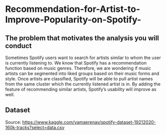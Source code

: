 # Recommendation-for-Artist-to-Improve-Popularity-on-Spotify-
## The problem that motivates the analysis you will conduct
Sometimes Spotify users want to search for artists similar to whom the user is currently listening to. We know that Spotify has a recommendation function based on music genres. Therefore, we are wondering if music artists can be segmented into liked groups based on their music forms and style. Once artists are classified, Spotify will be able to pull artist names from the same cluster which the currently listened artist is in. By adding the feature of recommending similar artists, Spotify’s usability will improve as well. 
## Dataset
Source: https://www.kaggle.com/yamaerenay/spotify-dataset-19212020-160k-tracks?select=data.csv
